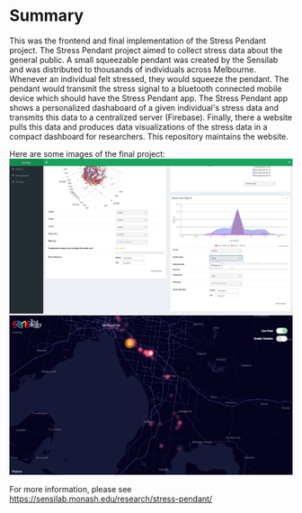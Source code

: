 # Summary
This was the frontend and final implementation of the Stress Pendant project. The Stress Pendant project aimed to collect stress
data about the general public. A small squeezable pendant was created by the Sensilab and was distributed to thousands of 
individuals across Melbourne. Whenever an individual felt stressed, they would squeeze the pendant. The pendant would transmit
the stress signal to a bluetooth connected mobile device which should have the Stress Pendant app. The Stress Pendant app
shows a personalized dashaboard of a given individual's stress data and transmits this data to a centralized server (Firebase).
Finally, there a website pulls this data and produces data visualizations of the stress data in a compact dashboard for researchers.
This repository maintains the website.

Here are some images of the final project:
![stress image 1](images/stress_1.png)
![stress image 2](images/stress_2.png)

For more information, please see https://sensilab.monash.edu/research/stress-pendant/
